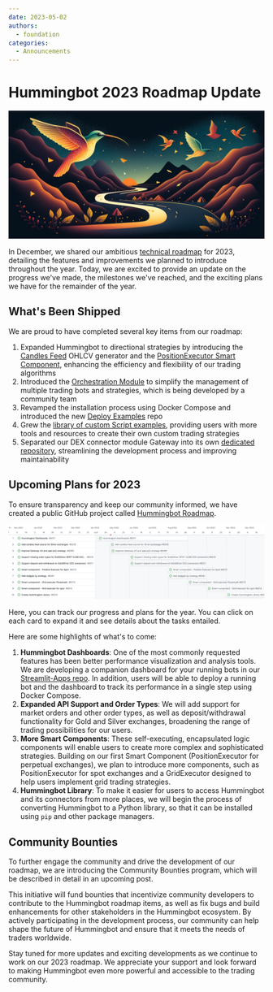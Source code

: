 ```yaml
---
date: 2023-05-02
authors:
  - foundation
categories:
  - Announcements
---
```


# Hummingbot 2023 Roadmap Update

![](./fengtality_cover_image_fora_roadmap_blog_post_for_a_crypto_trad_6fdedfbf-d2a0-43cb-9ecf-dd668d432bd2.png)

In December, we shared our ambitious [technical roadmap](../2022-12-technical-roadmap-2023/index.md) for 2023, detailing the features and improvements we planned to introduce throughout the year. Today, we are excited to provide an update on the progress we've made, the milestones we've reached, and the exciting plans we have for the remainder of the year.

## What's Been Shipped

We are proud to have completed several key items from our roadmap:

<!-- more -->

1. Expanded Hummingbot to directional strategies by introducing the [Candles Feed](https://hummingbot.org/scripts/candles-feed/) OHLCV generator and the [PositionExecutor Smart Component](https://hummingbot.org/scripts/smart-components/), enhancing the efficiency and flexibility of our trading algorithms
2. Introduced the [Orchestration Module](https://hummingbot.org/installation/orchestration/) to simplify the management of multiple trading bots and strategies, which is being developed by a community team
3. Revamped the installation process using Docker Compose and introduced the new [Deploy Examples](https://github.com/hummingbot/deploy-examples) repo
4. Grew the [library of custom Script examples](https://github.com/hummingbot/hummingbot/tree/master/scripts), providing users with more tools and resources to create their own custom trading strategies
5. Separated our DEX connector module Gateway into its own [dedicated repository](https://github.com/hummingbot/gateway), streamlining the development process and improving maintainability

## Upcoming Plans for 2023

To ensure transparency and keep our community informed, we have created a public GitHub project called [Hummingbot Roadmap](https://github.com/orgs/hummingbot/projects/12).


![](./Screen-Shot-2023-05-02-at-3.00.20-PM.png)

Here, you can track our progress and plans for the year. You can click on each card to expand it and see details about the tasks entailed.

Here are some highlights of what's to come:

1. **Hummingbot Dashboards**: One of the most commonly requested features has been better performance visualization and analysis tools. We are developing a companion dashboard for your running bots in our [Streamlit-Apps repo](https://github.com/hummingbot/dashboard). In addition, users will be able to deploy a running bot and the dashboard to track its performance in a single step using Docker Compose.
2. **Expanded API Support and Order Types**: We will add support for market orders and other order types, as well as deposit/withdrawal functionality for Gold and Silver exchanges, broadening the range of trading possibilities for our users.
3. **More Smart Components**: These self-executing, encapsulated logic components will enable users to create more complex and sophisticated strategies. Building on our first Smart Component (PositionExecutor for perpetual exchanges), we plan to introduce more components, such as PositionExecutor for spot exchanges and a GridExecutor designed to help users implement grid trading strategies.
4. **Hummingbot Library**: To make it easier for users to access Hummingbot and its connectors from more places, we will begin the process of converting Hummingbot to a Python library, so that it can be installed using `pip` and other package managers.

## Community Bounties

To further engage the community and drive the development of our roadmap, we are introducing the Community Bounties program, which will be described in detail in an upcoming post.

This initiative will fund bounties that incentivize community developers to contribute to the Hummingbot roadmap items, as well as fix bugs and build enhancements for other stakeholders in the Hummingbot ecosystem. By actively participating in the development process, our community can help shape the future of Hummingbot and ensure that it meets the needs of traders worldwide.

Stay tuned for more updates and exciting developments as we continue to work on our 2023 roadmap. We appreciate your support and look forward to making Hummingbot even more powerful and accessible to the trading community.